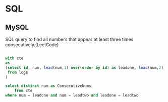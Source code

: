 # SQL

## MySQL

SQL query to find all numbers that appear at least three times consecutively.(LeetCode)

```SQL

with cte 
as
(select id, num, lead(num,1) over(order by id) as leadone, lead(num,2) over(order by id) as leadtwo
 from logs
)

select distinct num as ConsecutiveNums
    from cte 
where num = leadone and num = leadtwo and leadone = leadtwo


```
